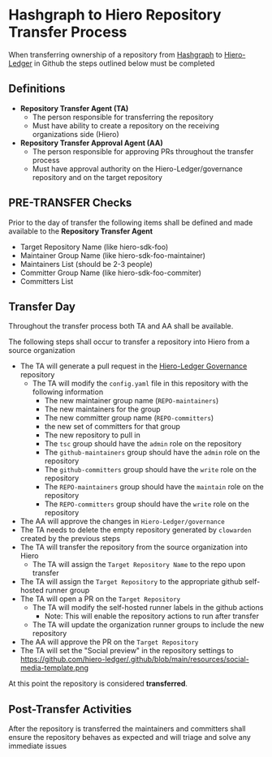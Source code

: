 # Hashgraph to Hiero Repository Transfer Process

When transferring ownership of a repository from [Hashgraph](https://github.com/hashgraph) to [Hiero-Ledger](https://github.com/hiero-ledger) in Github the steps outlined below must be completed

## Definitions

- **Repository Transfer Agent (TA)** 
  - The person responsible for transferring the repository
  - Must have ability to create a repository on the receiving organizations side (Hiero)
- **Repository Transfer Approval Agent (AA)**
  - The person responsible for approving PRs throughout the transfer process
  - Must have approval authority on the Hiero-Ledger/governance repository and on the target repository

## PRE-TRANSFER Checks

Prior to the day of transfer the following items shall be defined and made available to the **Repository Transfer Agent**

- Target Repository Name (like hiero-sdk-foo)
- Maintainer Group Name (like hiero-sdk-foo-maintainer)
- Maintainers List (should be 2-3 people)
- Committer Group Name (like hiero-sdk-foo-commiter)
- Committers List 

## Transfer Day

Throughout the transfer process both TA and AA shall be available.

The following steps shall occur to transfer a repository into Hiero from a source organization

- The TA will generate a pull request in the [Hiero-Ledger Governance](https://github.com/hiero-ledger/governance) repository
  - The TA will modify the `config.yaml` file in this repository with the following information
    - The new maintainer group name (`REPO-maintainers`)
    - The new maintainers for the group
    - The new committer group name (`REPO-committers`)
    - the new set of committers for that group
    - The new repository to pull in
    - The `tsc` group should have the `admin` role on the repository
    - The `github-maintainers` group should have the `admin` role on the repository
    - The `github-committers` group should have the `write` role on the repository
    - The `REPO-maintainers` group should have the `maintain` role on the repository
    - The `REPO-committers` group should have the `write` role on the repository
- The AA will approve the changes in `Hiero-Ledger/governance`
- The TA needs to delete the empty repository generated by `clowarden` created by the previous steps
- The TA will transfer the repository from the source organization into Hiero
  - The TA will assign the `Target Repository Name` to the repo upon transfer
- The TA will assign the `Target Repository` to the appropriate github self-hosted runner group
- The TA will open a PR on the `Target Repository`
  - The TA will modify the self-hosted runner labels in the github actions
    - Note: This will enable the repository actions to run after transfer
  - The TA will update the organization runner groups to include the new repository
- The AA will approve the PR on the `Target Repository`
- The TA will set the "Social preview" in the repository settings to https://github.com/hiero-ledger/.github/blob/main/resources/social-media-template.png

At this point the repository is considered **transferred**.

## Post-Transfer Activities

After the repository is transferred the maintainers and committers shall ensure the repository behaves as expected and will triage and solve any immediate issues
